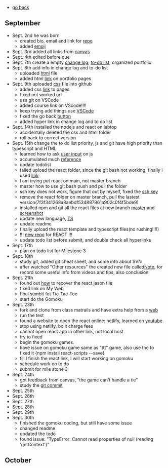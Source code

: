 - [go back](https://boyuan1228.github.io/)
## September

  - Sept. 2nd he was born
    - created bio, email and link for [repo](https://github.com/boyuan1228/boyuan1228.github.io/blob/main/README.md)
    - added [emoji](https://github.com/ikatyang/emoji-cheat-sheet/blob/master/README.md)
  - Sept. 3rd added all links from [canvas](https://udel.instructure.com/courses/1601987/pages/portfolio-description?module_item_id=21557713)
  - Sept. 4th edited before due
  - Sept. 7th create a empty [change log](https://github.com/boyuan1228/boyuan1228.github.io/blob/main/Required%20New%20Sections/Change%20Log.md); [to-do list](https://github.com/boyuan1228/boyuan1228.github.io/blob/main/Required%20New%20Sections/To%20Do.md); organized portfolio
  - Sept. 8th add info in change log and to-do list
    - uploaded [html](https://github.com/boyuan1228/boyuan1228.github.io/blob/main/Required%20New%20Sections/To%20Do.md) file
    - added html [link](https://boyuan1228.github.io/Achievements/boyuanpages.html) on portfolio pages
  - Sept. 9th uploaded [css](https://github.com/boyuan1228/boyuan1228.github.io/blob/main/Achievements/csspages.html) file into github
    - added css [link](https://boyuan1228.github.io/Achievements/csspages.html) to pages
    - fixed not worked url
    - use git on VSCode
    - added course link on VScode!!!!
    - keep trying add things use [VSCode](https://github.com/boyuan1228/boyuan1228.github.io/blob/main/Required%20New%20Sections/vscode.jpg)
    - fixed the go back [button](https://boyuan1228.github.io/)
    - added hyper link in change log and to do list
  - Sept. 14th installed the nodejs and react on labtop
    - accidentally deleted the css and html folder
    - roll back to correct version
  - Sept. 15th change the to do list priority, js and git have high priority than typescript and HTML
    - learned how to ask [user input](https://youtu.be/15oNAHVuwIE?t=144) on js
    - accumulated much [reference](https://www.w3schools.com/jsref/)
    - update todolist
    - failed upload the react folder, since the git bash not working, finally i used [link](https://www.cloudbees.com/blog/remote-origin-already-exists-error)
    - I am trying put react on main, not master branch
    - master how to use git bash push and pull the folder
    - ssh key does not work, figure that out by myself, fixed the [ssh key](git@github.com:boyuan1228/boyuan1228.github.io.git)
    - remove the react folder on master branch, pull the lastest version(7f3f341268a8aebdf534887961a902c0f4f5bde9)
    - installed npm and git all the react files at new branch [master](https://github.com/boyuan1228/boyuan1228.github.io/tree/master) and [screenshot](https://boyuan1228.github.io/Achievements/gitbash.png)
    - update new language, [TS](https://github.com/boyuan1228/boyuan1228.github.io/blob/main/Achievements/TypeS/index.ts)
    - update readme
    - finally upload the react template and typescript files(no rushing!!!!)
    - !!! [new repo](https://github.com/boyuan1228/react_app_boyuan.github.io) for REACT !!! 
    - update todo list before submit, and double check all hyperlinks
  - Sept. 17th
    - plan on todo list for Milestone 3
  - Sept. 18th
    - study git, added git cheat sheet, and some info about SVN
    - after watched "Other resources" the created new file called[Note](https://github.com/boyuan1228/boyuan1228.github.io/blob/main/Required%20New%20Sections/Note.md), for record some useful info from videos and tips, also conclusion
  - Sept. 21th
    - found out [how](https://stackoverflow.com/questions/47928735/react-scripts-is-not-recognized-as-an-internal-or-external-command) to recover the react jason file
    - fixed link on My Web
    - final sumbit fot Tic-Tac-Toe
    - start do the Gomoku
  - Sept. 23th
    - fork and clone from class matrails and have extra help from a [web](https://docs.github.com/en/get-started/quickstart/fork-a-repo)
    - run the test
    - found a website to open the react online: netlify, learned on [youtube](https://www.bing.com/videos/search?q=how+react+deploy+new+link&docid=608025635336626890&mid=3D55FFB2024D52A9942A3D55FFB2024D52A9942A&view=detail&FORM=VIRE)
    - stop using netlify, bc it charge fees
    - cannot open react app in other link, not local host
    - try to fixed 
    - begin the gomoku games.
    - have issue on gomoku game same as "ttt" game, also use the to fixed it {npm install react-scripts --save}
    - till I finish the react link, I will start working on gomoku
    - schedule work on to do
    - submit for mile stone 3
  - Sept. 24th
    - got feedback from canvas, "the game can't handle a tie"
    - study the [git commit](https://www.perforce.com/blog/vcs/git-best-practices-git-commit)
  - Sept. 25th
  - Sept. 26th
  - Sept. 27th
  - Sept. 28th
  - Sept. 29th
  - Sept. 30th
    - finished the gomoku coding, but still have some issue
    - changed readme
    - updated the todo
    - found issue: "TypeError: Cannot read properties of null (reading 'getContext')"


## October
